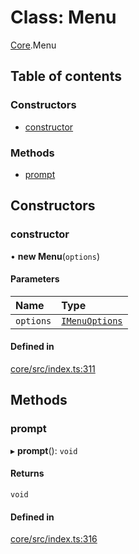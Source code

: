 # Class: Menu

[Core](../modules/Core.md).Menu

## Table of contents

### Constructors

- [constructor](Core.Menu.md#constructor)

### Methods

- [prompt](Core.Menu.md#prompt)

## Constructors

### constructor

• **new Menu**(`options`)

#### Parameters

| Name | Type |
| :------ | :------ |
| `options` | [`IMenuOptions`](../interfaces/Core.IMenuOptions.md) |

#### Defined in

[core/src/index.ts:311](https://github.com/iniquitybbs/iniquity/blob/758478c/packages/core/src/index.ts#L311)

## Methods

### prompt

▸ **prompt**(): `void`

#### Returns

`void`

#### Defined in

[core/src/index.ts:316](https://github.com/iniquitybbs/iniquity/blob/758478c/packages/core/src/index.ts#L316)
